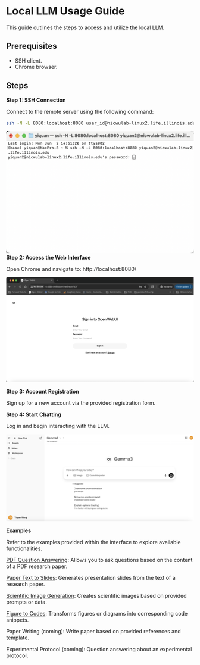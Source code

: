 # Local LLM Usage Guide

This guide outlines the steps to access and utilize the local LLM.

## Prerequisites

*   SSH client.
*   Chrome browser.

## Steps

**Step 1: SSH Connection**

Connect to the remote server using the following command:

```bash
ssh -N -L 8080:localhost:8080 user_id@nicwulab-linux2.life.illinois.edu
```
![SSH Connection](./ssh_connect.png)
**Step 2: Access the Web Interface**

Open Chrome and navigate to: http://localhost:8080/

![Web Interface](./sign_up.png)

**Step 3: Account Registration**

Sign up for a new account via the provided registration form.

**Step 4: Start Chatting**

Log in and begin interacting with the LLM. 

![Chat Interface](./chat_interface.png)

**Examples**

Refer to the examples provided within the interface to explore available functionalities.

[PDF Question Answering](./Paper%20PDF%20Q&A.pdf): Allows you to ask questions based on the content of a PDF research paper.

[Paper Text to Slides](./Paper%20Text%20to%20Slides.pdf): Generates presentation slides from the text of a research paper.

[Scientific Image Generation](./Image%20Generation.pdf): Creates scientific images based on provided prompts or data.

[Figure to Codes](./Figure%20to%20Codes.pdf): Transforms figures or diagrams into corresponding code snippets.

Paper Writing (coming): Write paper based on provided references and template.

Experimental Protocol (coming): Question answering about an experimental protocol.
